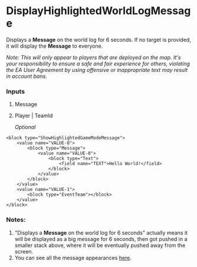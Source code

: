 # DisplayHighlightedWorldLogMessage

Displays a **Message** on the world log for 6 seconds. If no target is provided, it will display the **Message** to everyone.  
  
_Note: This will only appear to players that are deployed on the map. It's your responsibility to ensure a safe and fair experience for others, violating the EA User Agreement by using offensive or inappropriate text may result in account bans._

### Inputs

1. Message
2. Player | TeamId

    _Optional_

```blockly
<block type="ShowHighlightedGameModeMessage">
    <value name="VALUE-0">
        <block type="Message">
            <value name="VALUE-0">
                <block type="Text">
                    <field name="TEXT">Hello World!</field>
                </block>
            </value>
        </block>
    </value>
    <value name="VALUE-1">
        <block type="EventTeam"></block>
    </value>
</block>
```

### Notes:
1. "Displays a **Message** on the world log for 6 seconds" actually means it will be displayed as a big message for 6 seconds, then got pushed in a smaller stack above, where it will be eventually pushed away from the screen.
2. You can see all the message appearances [here](https://cdn.discordapp.com/attachments/907670279675842640/908647207023026196/unknown.png).